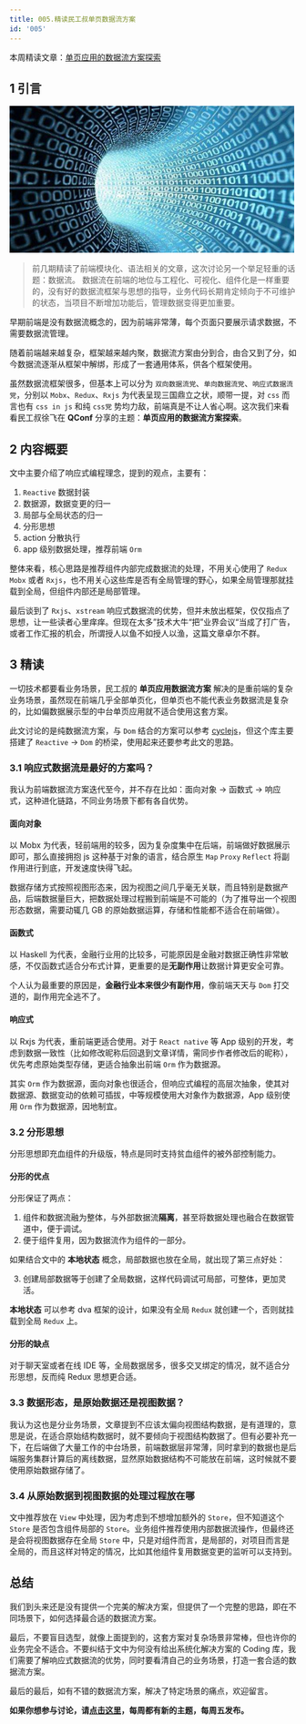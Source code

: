 ```yaml
---
title: 005.精读民工叔单页数据流方案
id: '005'
---
```


本周精读文章：[单页应用的数据流方案探索](https://zhuanlan.zhihu.com/p/26426054)

## 1 引言

<img src="/assets/5/data-stream.jpeg" alt="logo" width="500" />

> 前几期精读了前端模块化、语法相关的文章，这次讨论另一个举足轻重的话题：数据流。
> 数据流在前端的地位与工程化、可视化、组件化是一样重要的，没有好的数据流框架与思想的指导，业务代码长期肯定倾向于不可维护的状态，当项目不断增加功能后，管理数据变得更加重要。

早期前端是没有数据流概念的，因为前端非常薄，每个页面只要展示请求数据，不需要数据流管理。

随着前端越来越复杂，框架越来越内聚，数据流方案由分到合，由合又到了分，如今数据流逐渐从框架中解绑，形成了一套通用体系，供各个框架使用。

虽然数据流框架很多，但基本上可以分为 `双向数据流党`、`单向数据流党`、`响应式数据流党`，分别以 `Mobx`、`Redux`、`Rxjs` 为代表呈现三国鼎立之状，顺带一提，对 `css` 而言也有 `css in js` 和纯 `css党` 势均力敌，前端真是不让人省心啊。这次我们来看看民工叔徐飞在 **QConf** 分享的主题：**单页应用的数据流方案探索**。

## 2 内容概要

文中主要介绍了响应式编程理念，提到的观点，主要有：

1. `Reactive` 数据封装
2.  数据源，数据变更的归一
3.  局部与全局状态的归一
4.  分形思想
5.  action 分散执行
5.  app 级别数据处理，推荐前端 `Orm`

整体来看，核心思路是推荐组件内部完成数据流的处理，不用关心使用了 `Redux` `Mobx` 或者 `Rxjs`，也不用关心这些库是否有全局管理的野心，如果全局管理那就挂载到全局，但组件内部还是局部管理。

最后谈到了 `Rxjs`、`xstream` 响应式数据流的优势，但并未放出框架，仅仅指点了思想，让一些读者心里痒痒。但现在太多”技术大牛“把”业界会议“当成了打广告，或者工作汇报的机会，所谓授人以鱼不如授人以渔，这篇文章卓尔不群。

## 3 精读

一切技术都要看业务场景，民工叔的 **单页应用数据流方案** 解决的是重前端的复杂业务场景，虽然现在前端几乎全部单页化，但单页也不能代表业务数据流是复杂的，比如偏数据展示型的中台单页应用就不适合使用这套方案。

此文讨论的是纯数据流方案，与 `Dom` 结合的方案可以参考 [cyclejs](https://cycle.js.org/)，但这个库主要搭建了 `Reactive` -> `Dom` 的桥梁，使用起来还要参考此文的思路。

### 3.1 响应式数据流是最好的方案吗？

我认为前端数据流方案迭代至今，并不存在比如：面向对象 -> 函数式 -> 响应式，这种进化链路，不同业务场景下都有各自优势。

#### 面向对象

以 Mobx 为代表，轻前端用的较多，因为复杂度集中在后端，前端做好数据展示即可，那么直接拥抱 js 这种基于对象的语言，结合原生 `Map` `Proxy` `Reflect` 将副作用进行到底，开发速度快得飞起。

数据存储方式按照视图形态来，因为视图之间几乎毫无关联，而且特别是数据产品，后端数据量巨大，把数据处理过程搬到前端是不可能的（为了推导出一个视图形态数据，需要动辄几 GB 的原始数据运算，存储和性能都不适合在前端做）。

#### 函数式

以 Haskell 为代表，金融行业用的比较多，可能原因是金融对数据正确性非常敏感，不仅函数式适合分布式计算，更重要的是**无副作用**让数据计算更安全可靠。

个人认为最重要的原因是，**金融行业本来很少有副作用**，像前端天天与 `Dom` 打交道的，副作用完全逃不了。

#### 响应式

以 Rxjs 为代表，重前端更适合使用。对于 `React native` 等 App 级别的开发，考虑到数据一致性（比如修改昵称后回退到文章详情，需同步作者修改后的昵称），优先考虑原始类型存储，更适合抽象出前端 `Orm` 作为数据源。

其实 `Orm` 作为数据源，面向对象也很适合，但响应式编程的高层次抽象，使其对数据源、数据变动的依赖可插拔，中等规模使用大对象作为数据源，App 级别使用 `Orm` 作为数据源，因地制宜。

### 3.2 分形思想

分形思想即充血组件的升级版，特点是同时支持贫血组件的被外部控制能力。

#### 分形的优点

分形保证了两点：

1. 组件和数据流融为整体，与外部数据流**隔离**，甚至将数据处理也融合在数据管道中，便于调试。
2. 便于组件复用，因为数据流作为组件的一部分。

如果结合文中的 **本地状态** 概念，局部数据也放在全局，就出现了第三点好处：

3. 创建局部数据等于创建了全局数据，这样代码调试可局部，可整体，更加灵活。

**本地状态** 可以参考 dva 框架的设计，如果没有全局 `Redux` 就创建一个，否则就挂载到全局 `Redux` 上。

#### 分形的缺点

对于聊天室或者在线 IDE 等，全局数据居多，很多交叉绑定的情况，就不适合分形思想，反而纯 Redux 思想更合适。

### 3.3 数据形态，是原始数据还是视图数据？

我认为这也是分业务场景，文章提到不应该太偏向视图结构数据，是有道理的，意思是说，在适合原始结构数据时，就不要倾向于视图结构数据了。但有必要补充一下，在后端做了大量工作的中台场景，前端数据层非常薄，同时拿到的数据也是后端服务集群计算后的离线数据，显然原始数据结构不可能放在前端，这时候就不要使用原始数据存储了。

### 3.4 从原始数据到视图数据的处理过程放在哪

文中推荐放在 `View` 中处理，因为考虑到不想增加额外的 `Store`，但不知道这个 `Store` 是否包含组件局部的 `Store`。业务组件推荐使用内部数据流操作，但最终还是会将视图数据存在全局 `Store` 中，只是对组件而言，是局部的，对项目而言是全局的，而且这样对特定的情况，比如其他组件复用数据变更的监听可以支持到。

## 总结

我们到头来还是没有提供一个完美的解决方案，但提供了一个完整的思路，即在不同场景下，如何选择最合适的数据流方案。

最后，不要盲目选型，就像上面提到的，这套方案对复杂场景非常棒，但也许你的业务完全不适合。不要纠结于文中为何没有给出系统化解决方案的 Coding 库，我们需要了解响应式数据流的优势，同时要看清自己的业务场景，打造一套合适的数据流方案。

最后的最后，如有不错的数据流方案，解决了特定场景的痛点，欢迎留言。

**如果你想参与讨论，请[点击这里](https://github.com/dt-fe/weekly)，每周都有新的主题，每周五发布。**
